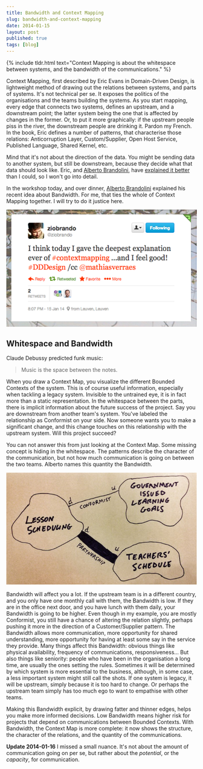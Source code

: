 ```yaml
---
title: Bandwidth and Context Mapping
slug: bandwidth-and-context-mapping
date: 2014-01-15
layout: post
published: true
tags: [blog]
---
```


{% include tldr.html text="Context Mapping is about the whitespace between systems, and the bandwidth of the communications." %}


Context Mapping, first described by Eric Evans in Domain-Driven Design, is lightweight method of drawing out the relations between systems, and parts of systems. It's not technical per se. It exposes the politics of the organisations and the teams building the systems. As you start mapping, every edge that connects two systems, defines an upstream, and a downstream point; the latter system being the one that is affected by changes in the former. Or, to put it more graphically: if the upstream people piss in the river, the downstream people are drinking it. Pardon my French. In the book, Eric defines a number of patterns, that characterise those relations: Anticorruption Layer, Custom/Supplier, Open Host Service, Published Language, Shared Kernel, etc.

Mind that it's not about the direction of the data. You might be sending data to another system, but still be downstream, because they decide what that data should look like. Eric, and [Alberto Brandolini](https://twitter.com/ziobrando/status/423531883893252096), have [explained it better](http://www.infoq.com/articles/ddd-contextmapping) than I could, so I won't go into detail.


In the workshop today, and over dinner, [Alberto Brandolini](https://twitter.com/ziobrando/status/423531883893252096) explained his recent idea about Bandwidth. For me, that ties the whole of Context Mapping together. I will try to do it justice here.

<img src="/img/posts/2014-01-15-bandwidth-and-context-mapping/the-deepest-explanation-of-ddd.png" alt="I think today I gave the deepest explanation ever of Context Mapping ...and I feel good!">

## Whitespace and Bandwidth

Claude Debussy predicted funk music:

<blockquote>Music is the space between the notes.</blockquote>


When you draw a Context Map, you visualize the different Bounded Contexts of the system. This is of course useful information, especially when tackling a legacy system. Invisible to the untrained eye, it is in fact more than a static representation. In the whitespace between the parts, there is implicit information about the future success of the project. Say you are downstream from another team's system. You've labeled the relationship as Conformist on your side. Now someone wants you to make a significant change, and this change touches on this relationship with the upstream system. Will this project succeed?

You can not answer this from just looking at the Context Map. Some missing concept is hiding in the whitespace. The patterns describe the character of the communication, but not how much communication is going on between the two teams. Alberto names this quantity the Bandwidth.

<img src="/img/posts/2014-01-15-bandwidth-and-context-mapping/context-map-bandwidth.jpg" alt="Context Map with Bandwidth">

Bandwidth will affect you a lot. If the upstream team is in a different country, and you only have one monthly call with them, the Bandwidth is low. If they are in the office next door, and you have lunch with them daily, your Bandwidth is going to be higher. Even though in my example, you are mostly Conformist, you still have a chance of altering the relation slightly, perhaps pushing it more in the direction of a Customer/Supplier pattern. The Bandwidth allows more communication, more opportunity for shared understanding, more opportunity for having at least some say in the service they provide. Many things affect this Bandwidth: obvious things like physical availability, frequency of communications, responsiveness... But also things like seniority: people who have been in the organisation a long time, are usually the ones setting the rules. Sometimes it will be determined by which system is more essential to the business, although, in some case, a less important system might still call the shots. If one system is legacy, it will be upstream, simply because it is too hard to change. Or perhaps the upstream team simply has too much ego to want to empathise with other teams.

Making this Bandwidth explicit, by drawing fatter and thinner edges, helps you make more informed decisions. Low Bandwidth means higher risk for projects that depend on communications between Bounded Contexts. With Bandwidth, the Context Map is more complete: it now shows the structure, the character of the relations, and the quantity of the communications.

**Update 2014-01-16**
I missed a small nuance. It's not about the amount of communication going on per se, but rather about the *potential*, or the *capacity*, for communication.

